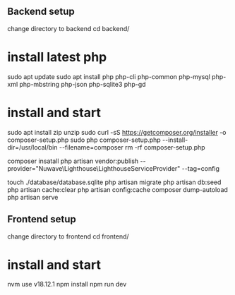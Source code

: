 ## Backend setup
change directory to backend
cd backend/

# install latest php
sudo apt update
sudo apt install php php-cli php-common php-mysql php-xml php-mbstring php-json php-sqlite3 php-gd

# install and start
sudo apt install zip unzip
sudo curl -sS https://getcomposer.org/installer -o composer-setup.php
sudo php composer-setup.php --install-dir=/usr/local/bin --filename=composer
rm -rf composer-setup.php

composer insatall
php artisan vendor:publish --provider="Nuwave\Lighthouse\LighthouseServiceProvider" --tag=config

touch ./database/database.sqlite
php artisan migrate
php artisan db:seed
php artisan cache:clear
php artisan config:cache
composer dump-autoload
php artisan serve

## Frontend setup
change directory to frontend
cd frontend/

# install and start
nvm use v18.12.1
npm install
npm run dev
